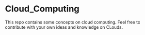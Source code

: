 # Cloud_Computing

This repo contains some concepts on cloud computing.
Feel free to contribute with your own ideas and knowledge on CLouds.
